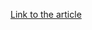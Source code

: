 [Link to the article](https://blog.malwarebytes.com/cybercrime/2017/01/zbot-with-legitimate-applications-on-board/)
